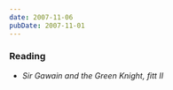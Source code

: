 ```yaml
---
date: 2007-11-06
pubDate: 2007-11-01
---
```


### Reading

* <cite>Sir Gawain and the Green Knight, fitt II
